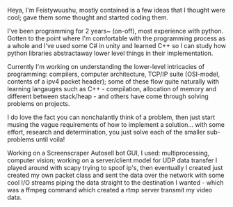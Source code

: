 Heya, I'm Feistywuushu, mostly contained is a few ideas that I thought were cool; gave them some thought and started coding them.

I've been programming for 2 years~ (on-off), most experience with python. Gotten to the point where I'm comfortable with the programming process as a whole and I've used some C# in unity and learned C++ so I can study how python libraries abstractaway lower level things in their implementation.

Currently I'm working on understanding the lower-level intricacies of programming: compilers, computer architecture, TCP/IP suite (OSI-model, contents of a ipv4 packet header); 
some of these flow quite naturally with learning langauges such as C++ - compilation, allocation of memory and different between stack/heap - and others have come through solving
problems on projects.

I do love the fact you can nonchalantly think of a problem, then just start musing the vague requirements of how to implement a solution... with some effort, research and determination, you just solve each of the smaller sub-problems until voila!

Working on a Screenscraper Autosell bot GUI, I used: multiprocessing, computer vision; working on a server/client model for UDP data transfer I played around with scapy trying to spoof ip's, then eventually I created just created my own packet class and sent the data over the network with some cool I/O streams piping the data straight to the destination I wanted - which was a ffmpeg command which created a rtmp server transmit my video data.

